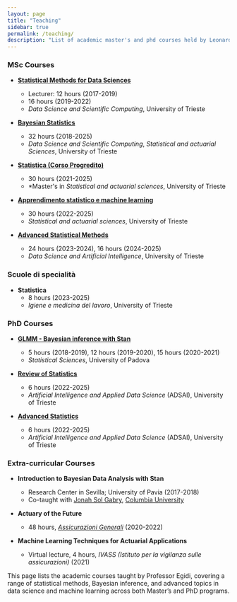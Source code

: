 ```yaml
---
layout: page
title: "Teaching"
sidebar: true
permalink: /teaching/
description: "List of academic master's and phd courses held by Leonardo Egidi"
---
```


### MSc  Courses

- **[Statistical Methods for Data Sciences](https://units.coursecatalogue.cineca.it/insegnamenti/2024/119811/2023/4/10681?coorte=2024&schemaid=12608)**
  - Lecturer: 12 hours (2017-2019)
  - 16 hours (2019-2022)
  - *Data Science and Scientific Computing*, University of Trieste

- **[Bayesian Statistics](https://units.coursecatalogue.cineca.it/insegnamenti/2024/117941/2023/1/10681?coorte=2023&schemaid=12581)**
  -  32 hours (2018-2025)
  - *Data Science and Scientific Computing*,  *Statistical and actuarial Sciences*, University of Trieste

- **[Statistica (Corso Progredito)](https://units.coursecatalogue.cineca.it/insegnamenti/2024/113341/2018/1/10256?coorte=2023&schemaid=12615)**
  -  30 hours (2021-2025)
  - *Master's in *Statistical and actuarial sciences*, University of Trieste

- **[Apprendimento statistico e machine learning](https://units.coursecatalogue.cineca.it/insegnamenti/2024/119313/2017/2/10232?coorte=2024&schemaid=12793)**
  -  30 hours (2022-2025)
  - *Statistical and actuarial sciences*, University of Trieste

- **[Advanced Statistical Methods](https://units.coursecatalogue.cineca.it/insegnamenti/2024/119901/2023/2/10681?coorte=2023&schemaid=12582)**
  -  24 hours (2023-2024), 16 hours (2024-2025)
  - *Data Science and Artificial Intelligence*, University of Trieste

### Scuole di specialità

- **Statistica**
  - 8 hours (2023-2025)
  - *Igiene e medicina del lavoro*, University of Trieste


### PhD Courses

- **[GLMM - Bayesian inference with Stan](https://www.stat.unipd.it/sites/stat.unipd.it/files/glmm_syllabus.pdf)**
  -  5 hours (2018-2019), 12 hours (2019-2020), 15 hours (2020-2021)
  - *Statistical Sciences*, University of Padova

- **[Review of Statistics](https://adsai.units.it/courses/)**
  -  6 hours (2022-2025)
  - *Artificial Intelligence and Applied Data Science* (ADSAI), University of Trieste

- **[Advanced Statistics](https://adsai.units.it/courses/)**
  -  6 hours (2022-2025)
  - *Artificial Intelligence and Applied Data Science* (ADSAI), University of Trieste

### Extra-curricular Courses

- **Introduction to Bayesian Data Analysis with Stan**
  - Research Center in Sevilla; University of Pavia (2017-2018)
  - Co-taught with [Jonah Sol Gabry](https://jgabry.github.io/), [Columbia University](https://www.columbia.edu/)

- **Actuary of the Future**
  -  48 hours, [*Assicurazioni Generali*](https://www.generali.it/?prv=search&gad_source=1&gclid=CjwKCAjw9p24BhB_EiwA8ID5Bqv2ILbSyy6IDkrNDZ0vIyt8eJVjSGLKUkaz_6Tn2M8gJD46y9UauxoCfLgQAvD_BwE&gclsrc=aw.ds) (2020-2022)

- **Machine Learning Techniques for Actuarial Applications**
  - Virtual lecture, 4 hours, *IVASS (Istituto per la vigilanza sulle assicurazioni)* (2021)

This page lists the academic courses taught by Professor Egidi, covering a range of statistical methods, Bayesian inference, and advanced topics in data science and machine learning across both Master’s and PhD programs.
